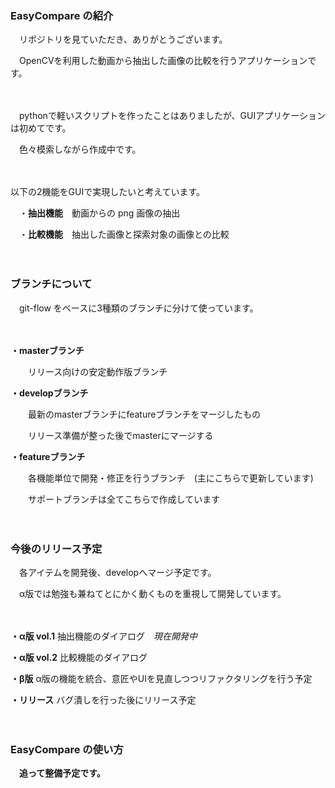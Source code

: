 ### EasyCompare の紹介
　リポジトリを見ていただき、ありがとうございます。

　OpenCVを利用した動画から抽出した画像の比較を行うアプリケーションです。

　　

　pythonで軽いスクリプトを作ったことはありましたが、GUIアプリケーションは初めてです。

　色々模索しながら作成中です。

　

以下の2機能をGUIで実現したいと考えています。

　・**抽出機能**　動画からの png 画像の抽出

　・**比較機能**　抽出した画像と探索対象の画像との比較

　

### ブランチについて
　git-flow をベースに3種類のブランチに分けて使っています。

　

**・masterブランチ**

　　リリース向けの安定動作版ブランチ

**・developブランチ**

　　最新のmasterブランチにfeatureブランチをマージしたもの
  
　　リリース準備が整った後でmasterにマージする
                  
**・featureブランチ**

　　各機能単位で開発・修正を行うブランチ　(主にこちらで更新しています)

　　サポートブランチは全てこちらで作成しています

　

### 今後のリリース予定

　各アイテムを開発後、developへマージ予定です。

　α版では勉強も兼ねてとにかく動くものを重視して開発しています。

　

**・α版 vol.1**      抽出機能のダイアログ　*現在開発中*

**・α版 vol.2**      比較機能のダイアログ

**・β版**            α版の機能を統合、意匠やUIを見直しつつリファクタリングを行う予定

**・リリース**        バグ潰しを行った後にリリース予定  

　

### EasyCompare の使い方
　**追って整備予定です。**

